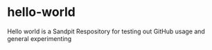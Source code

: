 # hello-world
Hello world is a Sandpit Respository for testing out GitHub usage and general experimenting
